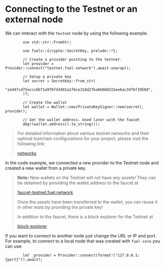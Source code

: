 # Connecting to the Testnet or an external node

We can interact with the `Testnet` node by using the following example.

```rust,ignore
        use std::str::FromStr;

        use fuels::{crypto::SecretKey, prelude::*};

        // Create a provider pointing to the testnet.
        let provider = Provider::connect("testnet.fuel.network").await.unwrap();

        // Setup a private key
        let secret = SecretKey::from_str(
            "a1447cd75accc6b71a976fd3401a1f6ce318d27ba660b0315ee6ac347bf39568",
        )?;

        // Create the wallet
        let wallet = Wallet::new(PrivateKeySigner::new(secret), provider);

        // Get the wallet address. Used later with the faucet
        dbg!(wallet.address().to_string());
```
>
> For detailed information about various testnet networks and their optimal toolchain configurations for your project, please visit the following link:
>
> [networks](https://fuelbook.fuel.network/master/networks/networks.html)

In the code example, we connected a new provider to the Testnet node and created a new wallet from a private key.

> **Note:** New wallets on the Testnet will not have any assets! They can be obtained by providing the wallet address to the faucet at
>
>[faucet-testnet.fuel.network](https://faucet-testnet.fuel.network)
>
> Once the assets have been transferred to the wallet, you can reuse it in other tests by providing the private key!
>
> In addition to the faucet, there is a block explorer for the Testnet at
>
> [block-explorer](https://fuellabs.github.io/block-explorer-v2)

If you want to connect to another node just change the URL or IP and port. For example, to connect to a local node that was created with `fuel-core` you can use:

```rust,ignore
        let _provider = Provider::connect(format!("127.0.0.1:{port}")).await?;
```
